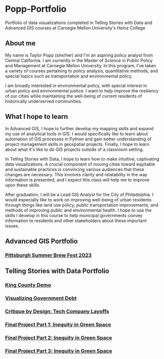 # Popp-Portfolio
Portfolio of data visualizations completed in Telling Stories with Data and Advanced GIS courses at Carnegie Mellon University's Heinz College

## About me

My name is Taylor Popp (she/her) and I'm an aspiring policy analyst from Central California. I am currently in the Master of Science in Public Policy and Management at Carnegie Mellon University. In this program, I've taken a variety of courses pertaining to policy analysis, quantitative methods, and special topics such as transportation and environmental policy.

I am broadly interested in environmental policy, with special interest in urban policy and environmental justice. I want to help improve the resiliency of our cities while maintaining the well-being of current residents of historically underserved communities.

## What I hope to learn

In Advanced GIS, I hope to further develop my mapping skills and expand my use of analytical tools in GIS. I would specifically like to learn about automation of GIS processes in Python and gain better understanding of project management skills in geospatial projects. Finally, I hope to learn about what it's like to do GIS projects outside of a classroom setting.

In Telling Stories with Data, I hope to learn how to make intuitive, captivating data visualizations. A crucial component of moving cities toward equitable and sustainable practices is convincing various audiences that these changes are necessary. This involves clarity and relatability in the way information is presented, and I expect this class will help me to improve upon these skills.

After graduation, I will be a Lead GIS Analyst for the City of Philadelphia. I would especially like to work on improving well-being of urban residents through things like land use policy, public transportation improvements, and methods of improving public and environmental health. I hope to use the skills I develop in this course to help municipal governments convey information to residents and other stakeholders about these important issues.

## Advanced GIS Portfolio

### [Pittsburgh Summer Brew Fest 2023](https://taypopp.github.io/Popp-Portfolio/BrewFest2023.html)

## Telling Stories with Data Portfolio

### [King County Demo](https://taypopp.github.io/Popp-Portfolio/KingCountyDemo.html)

### [Visualizing Government Debt](https://taypopp.github.io/Popp-Portfolio/GovtDebt.html)

### [Critique by Design: Tech Company Layoffs](https://taypopp.github.io/Popp-Portfolio/TechLayoffs.html)

### [Final Project Part 1: Inequity in Green Space](https://taypopp.github.io/Popp-Portfolio/FinalProject_tpopp.html)

### [Final Project Part 2: Inequity in Green Space](https://taypopp.github.io/Popp-Portfolio/Finalproject2_tpopp.html)

### [Final Project Part 3: Inequity in Green Space](https://taypopp.github.io/Popp-Portfolio/finalproject3_tpopp.html)


